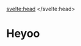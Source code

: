 <svelte:head>
    <title>More - Vixeny</title>
    <meta name="description" content="about this page" />
</svelte:head>

# Heyoo


